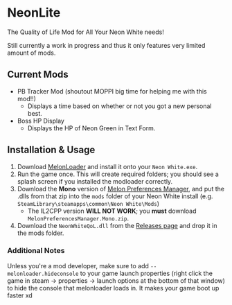 # NeonLite
 The Quality of Life Mod for All Your Neon White needs!

Still currently a work in progress and thus it only features very limited amount of mods.

## Current Mods

* PB Tracker Mod (shoutout MOPPI big time for helping me with this mod!!)
  * Displays a time based on whether or not you got a new personal best.
* Boss HP Display
  * Displays the HP of Neon Green in Text Form.


## Installation & Usage

1. Download [MelonLoader](https://github.com/LavaGang/MelonLoader/releases/latest) and install it onto your `Neon White.exe`.
2. Run the game once. This will create required folders; you should see a splash screen if you installed the modloader correctly.
3. Download the **Mono** version of [Melon Preferences Manager](https://github.com/sinai-dev/MelonPreferencesManager/releases/latest), and put the .dlls from that zip into the `mods` folder of your Neon White install (e.g. `SteamLibrary\steamapps\common\Neon White\Mods`)
    * The IL2CPP version **WILL NOT WORK**; you **must** download `MelonPreferencesManager.Mono.zip`. 
4. Download the `NeonWhiteQoL.dll` from the [Releases page](https://github.com/Faustas156/NeonLite/releases/) and drop it in the mods folder.

### Additional Notes

Unless you're a mod developer, make sure to add `--melonloader.hideconsole` to your game launch properties (right click the game in steam -> properties -> launch options at the bottom of that window) to hide the console that melonloader loads in. It makes your game boot up faster xd